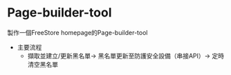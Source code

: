 # Page-builder-tool
製作一個FreeStore homepage的Page-builder-tool
* 主要流程  
  * 擷取並建立/更新黑名單-> 黑名單更新至防護安全設備（串接API）-> 定時清空黑名單
